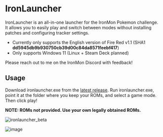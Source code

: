 # IronLauncher

IronLauncher is an all-in-one launcher for the IronMon Pokemon challenge. It allows you to easily play and switch between modes without installing patches and configuring tracker settings.

- Currently only supports the English version of Fire Red v1.1 (SHA1 **dd5945db9b930750cb39d00c84da8571feebf417**)
- Only supports Windows 11 (Linux + Steam Deck planned)

Please reach out to me on the IronMon Discord with feedback!

## Usage

Download ironlauncher.exe from the [latest release](https://github.com/besteon/IronLauncher/releases).
Run ironlauncher.exe, point it at the folder where you keep your ROMs, and select a game mode. Then click play!

**NOTE: ROMs not provided. Use your own legally obtained ROMs.**

![ironlauncher_beta](https://github.com/besteon/IronLauncher/assets/103706338/34ca4f02-3154-4ce0-8ab5-fdfb377d295c)

![image](https://github.com/besteon/IronLauncher/assets/103706338/6bf49a56-bf39-490b-b1b9-01fe85fe3a02)
